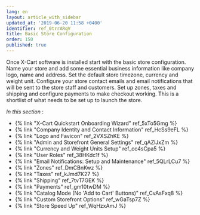 ```yaml
---
lang: en
layout: article_with_sidebar
updated_at: '2019-06-20 11:58 +0400'
identifier: ref_0trrARqV
title: Basic Store Configuration
order: 150
published: true
---
```

Once X-Cart software is installed start with the basic store configuration. Name your store and add some essential business information like company logo, name and address. Set the default store timezone, currency and weight unit. Configure your store contact emails and email notifications that will be sent to the store staff and customers. Set up zones, taxes and shipping and configure payments to make checkout working. This is a shortlist of what needs to be set up to launch the store.


_In this section_ :

*   {% link "X-Cart Quickstart Onboarding Wizard" ref_5xTo5Gmg %}
*   {% link "Company Identity and Contact Information" ref_HcSs9eFL %}
*   {% link "Logo and Favicon" ref_2VXSZhKE %}  
*   {% link "Admin and Storefront General Settings" ref_qAZlJxZm %}
*   {% link "Currency and Weight Units Setup" ref_cc4sCpa5 %}
*   {% link "User Roles" ref_38HKdc1f %}
*   {% link "Email Notifications: Setup and Maintenance" ref_5QLrLCu7 %}
*   {% link "Zones" ref_DmCBnKwz %}
*   {% link "Taxes" ref_kJmd7K27 %}
*   {% link "Shipping" ref_7tvT7GEK %}
*   {% link "Payments" ref_gm10twDM %}
*   {% link "Catalog Mode (No 'Add to Cart' Buttons)" ref_CvAsFxq8 %}   
*   {% link "Custom Storefront Options" ref_wGaTsp7Z %}
*   {% link "Store Speed Up" ref_WqHzxAmJ %}
